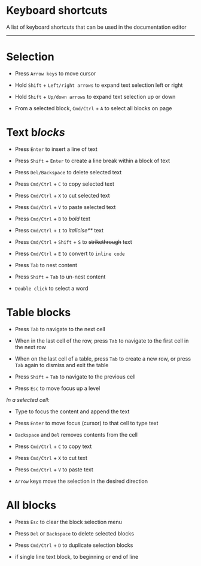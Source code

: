 
# Keyboard shortcuts

A list of keyboard shortcuts that can be used in the documentation editor

---

# Selection

- Press `Arrow keys` to move cursor

- Hold `Shift` + `Left/right arrows` to expand text selection left or right

- Hold `Shift` + `Up/down arrows` to expand text selection up or down

- From a selected block, `Cmd/Ctrl` + `A` to select all blocks on page

# Text b*locks*

- Press `Enter` to insert a line of text

- Press `Shift` + `Enter` to create a line break within a block of text

- Press `Del/Backspace` to delete selected text

- Press `Cmd/Ctrl` + `C` to copy selected text

- Press `Cmd/Ctrl` + `X` to cut selected text

- Press `Cmd/Ctrl` + `V` to paste selected text

- Press `Cmd/Ctrl` + `B` to *bold* text

- Press `Cmd/Ctrl` + `I` to _italicise**_ text

- Press `Cmd/Ctrl` + `Shift` + `S` to ~~strikethrough~~ text

- Press `Cmd/Ctrl` + `E` to convert to `inline code`

- Press `Tab` to nest content

- Press `Shift` + `Tab` to un-nest content

- `Double click` to select a word

# Table blocks

- Press `Tab` to navigate to the next cell

- When in the last cell of the row, press `Tab` to navigate to the first cell in the next row

- When on the last cell of a table, press `Tab` to create a new row, or press `Tab` again to dismiss and exit the table

- Press `Shift` + `Tab` to navigate to the previous cell

- Press `Esc` to move focus up a level

*In a selected cell:*

- Type to focus the content and append the text

- Press `Enter` to move focus (cursor) to that cell to type text

- `Backspace` and `Del` removes contents from the cell

- Press `Cmd/Ctrl` + `C` to copy text

- Press `Cmd/Ctrl` + `X` to cut text

- Press `Cmd/Ctrl` + `V` to paste text

- `Arrow` keys move the selection in the desired direction

# All blocks

- Press `Esc` to clear the block selection menu

- Press `Del` or `Backspace` to delete selected blocks

- Press `Cmd/Ctrl` + `D` to duplicate selection blocks

- if single line text block, to beginning or end of line